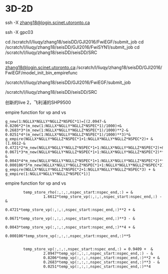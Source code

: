 # 3D-2D


 ssh -X zhang18@login.scinet.utoronto.ca
 
 ssh -X  gpc03
 
 cd /scratch/l/liuqy/zhang18/seisDD/GJI2016/FwiEGF/submit_job
 cd /scratch/l/liuqy/zhang18/seisDD/GJI2016/FwiSYN1/submit_job 
 cd /scratch/l/liuqy/zhang18/seisDD/seisDD/SRC

scp   zhang18@login.scinet.utoronto.ca:/scratch/l/liuqy/zhang18/seisDD/GJI2016/FwiEGF/model_init_bin_empirefunc



/scratch/l/liuqy/zhang18/seisDD/GJI2016/FwiEGF/submit_job

/scratch/l/liuqy/zhang18/seisDD/seisDD/SRC


创新的live 2，飞利浦的SHP9500



empire function for vp and vs

    g_new(1:NGLLX*NGLLY*NGLLZ*NSPEC*1)=[(2.0947-&
    0.8206*2*(m_new(1:NGLLX*NGLLY*NGLLZ*NSPEC*1)/1000)+&
    0.2683*3*(m_new(1:NGLLX*NGLLY*NGLLZ*NSPEC*1)/1000)**2-&
    0.0251*4*(m_new(1:NGLLX*NGLLY*NGLLZ*NSPEC*1)/1000)**3)*&
    g_empire(NGLLX*NGLLY*NGLLZ*NSPEC*1+1:NGLLX*NGLLY*NGLLZ*NSPEC*2)+ &
    (1.6612-&
    0.4721*2*m_new(NGLLX*NGLLY*NGLLZ*NSPEC*1+1:NGLLX*NGLLY*NGLLZ*NSPEC*2)+&
    0.0671*3*m_new(NGLLX*NGLLY*NGLLZ*NSPEC*1+1:NGLLX*NGLLY*NGLLZ*NSPEC*2)**2-&
    0.0043*4*m_new(NGLLX*NGLLY*NGLLZ*NSPEC*1+1:NGLLX*NGLLY*NGLLZ*NSPEC*2)**3+&
    0.000106*5*m_new(NGLLX*NGLLY*NGLLZ*NSPEC*1+1:NGLLX*NGLLY*NGLLZ*NSPEC*2)**4)*&
    g_empire(NGLLX*NGLLY*NGLLZ*NSPEC*2+1:NGLLX*NGLLY*NGLLZ*NSPEC*3) + &
    g_empire(1:NGLLX*NGLLY*NGLLZ*NSPEC*1)]
    
empire function for vp and vs

            temp_store_rho(:,:,:,nspec_start:nspec_end,:) = &
                     1.6612*temp_store_vp(:,:,:,nspec_start:nspec_end,:) - &               
                     0.4721*temp_store_vp(:,:,:,nspec_start:nspec_end,:)**2 + &
                     0.0671*temp_store_vp(:,:,:,nspec_start:nspec_end,:)**3 - &        
                     0.0043*temp_store_vp(:,:,:,nspec_start:nspec_end,:)**4 + &
                     0.000106*temp_store_vp(:,:,:,nspec_start:nspec_end,:)**5


            temp_store_vp(:,:,:,nspec_start:nspec_end,:) = 0.9409 +  &
                     2.0947*temp_vp(:,:,:,nspec_start:nspec_end,:) - &    
                     0.8206*temp_vp(:,:,:,nspec_start:nspec_end,:)**2 + &
                     0.2683*temp_vp(:,:,:,nspec_start:nspec_end,:)**3 - &
                     0.0251*temp_vp(:,:,:,nspec_start:nspec_end,:)**4
 
                              
                              
                              
                              
                               
